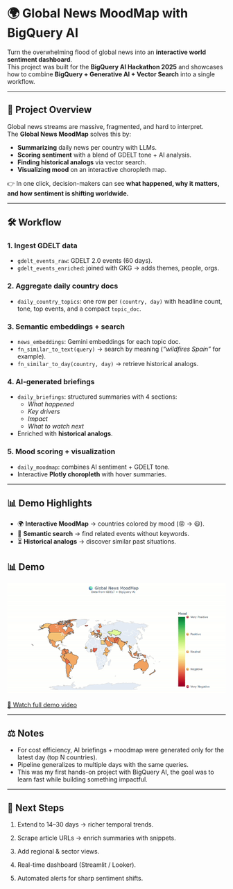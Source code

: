 # 🌍 Global News MoodMap with BigQuery AI  

Turn the overwhelming flood of global news into an **interactive world sentiment dashboard**.  
This project was built for the **BigQuery AI Hackathon 2025** and showcases how to combine **BigQuery + Generative AI + Vector Search** into a single workflow.  

---

## 📌 Project Overview  
Global news streams are massive, fragmented, and hard to interpret.  
The **Global News MoodMap** solves this by:  
- **Summarizing** daily news per country with LLMs.  
- **Scoring sentiment** with a blend of GDELT tone + AI analysis.  
- **Finding historical analogs** via vector search.  
- **Visualizing mood** on an interactive choropleth map.  

👉 In one click, decision-makers can see **what happened, why it matters, and how sentiment is shifting worldwide.**  

---

## 🛠️ Workflow  

### 1. Ingest GDELT data  
- `gdelt_events_raw`: GDELT 2.0 events (60 days).  
- `gdelt_events_enriched`: joined with GKG → adds themes, people, orgs.  

### 2. Aggregate daily country docs  
- `daily_country_topics`: one row per `(country, day)` with headline count, tone, top events, and a compact `topic_doc`.  

### 3. Semantic embeddings + search  
- `news_embeddings`: Gemini embeddings for each topic doc.  
- `fn_similar_to_text(query)` → search by meaning (*“wildfires Spain”* for example).  
- `fn_similar_to_day(country, day)` → retrieve historical analogs.  

### 4. AI-generated briefings  
- `daily_briefings`: structured summaries with 4 sections:  
  - *What happened*  
  - *Key drivers*  
  - *Impact*  
  - *What to watch next*  
- Enriched with **historical analogs**.  

### 5. Mood scoring + visualization  
- `daily_moodmap`: combines AI sentiment + GDELT tone.  
- Interactive **Plotly choropleth** with hover summaries.  

---

## 📊 Demo Highlights  
- 🌍 **Interactive MoodMap** → countries colored by mood (😡 → 😃).  
- 🔎 **Semantic search** → find related events without keywords.  
- ⏳ **Historical analogs** → discover similar past situations.  

## 📊 Demo  

![Global News MoodMap Demo](demo.gif)   

[🎥 Watch full demo video](https://www.canva.com/design/DAGymdkwLwE/K6uiGf9TzxSieBn-nE6MDA/watch?utm_content=DAGymdkwLwE&utm_campaign=designshare&utm_medium=link2&utm_source=uniquelinks&utlId=h15c90d49dd)  


---
## ⚖️ Notes
- For cost efficiency, AI briefings + moodmap were generated only for the latest day (top N countries).
- Pipeline generalizes to multiple days with the same queries.
- This was my first hands-on project with BigQuery AI, the goal was to learn fast while building something impactful.
---
## 📌 Next Steps

1. Extend to 14–30 days → richer temporal trends.

2. Scrape article URLs → enrich summaries with snippets.

3. Add regional & sector views.

4. Real-time dashboard (Streamlit / Looker).

5. Automated alerts for sharp sentiment shifts.
